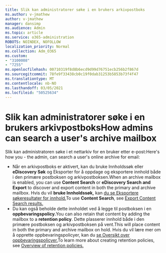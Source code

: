 ```yaml
---
title: Slik kan administratorer søke i en brukers arkivpostboks
ms.author: v-jmathew
author: v-jmathew
manager: dansimp
ms.audience: Admin
ms.topic: article
ms.service: o365-administration
ROBOTS: NOINDEX, NOFOLLOW
localization_priority: Normal
ms.collection: Adm_O365
ms.custom:
- "3100008"
- "7255"
ms.openlocfilehash: 00710319f8d8b6ecd9d99d76751ecb256b2f867d
ms.sourcegitcommit: 78fe9f33438cb0c19f0dab31253b5853b73f4f47
ms.translationtype: MT
ms.contentlocale: nb-NO
ms.lasthandoff: 03/05/2021
ms.locfileid: "50525634"
---
```

# <a name="how-admins-can-search-a-users-archive-mailbox"></a><span data-ttu-id="e3552-102">Slik kan administratorer søke i en brukers arkivpostboks</span><span class="sxs-lookup"><span data-stu-id="e3552-102">How admins can search a user's archive mailbox</span></span>

<span data-ttu-id="e3552-103">Slik kan administratoren søke i et nettarkiv for en bruker etter e-post:</span><span class="sxs-lookup"><span data-stu-id="e3552-103">Here's how you - the admin, can search a user's online archive for email:</span></span>

* <span data-ttu-id="e3552-104">Når en arkivpostboks er  aktivert, kan du bruke Innholdssøk eller **eDiscovery Søk** og Eksporter for å oppdage og eksportere innhold både i den primære postboksen og arkivpostboksen.</span><span class="sxs-lookup"><span data-stu-id="e3552-104">When an archive mailbox is enabled, you can use **Content Search** or **eDiscovery Search and Export** to discover and export content in both the primary and archive mailbox.</span></span> <span data-ttu-id="e3552-105">Hvis du vil **bruke Innholdssøk,** kan [du se Eksportere søkeresultater for innhold.](https://docs.microsoft.com/office365/securitycompliance/export-search-results)</span><span class="sxs-lookup"><span data-stu-id="e3552-105">To use **Content Search**, see [Export Content Search results.](https://docs.microsoft.com/office365/securitycompliance/export-search-results)</span></span>
* <span data-ttu-id="e3552-106">Du kan også beholde dette innholdet ved å legge til postboksen i en **oppbevaringspolicy.**</span><span class="sxs-lookup"><span data-stu-id="e3552-106">You can also retain that content by adding the mailbox to a **retention policy**.</span></span> <span data-ttu-id="e3552-107">Dette plasserer innhold både i den primære postboksen og arkivpostboksen på vent.</span><span class="sxs-lookup"><span data-stu-id="e3552-107">This will place content in both the primary and archive mailbox on hold.</span></span> <span data-ttu-id="e3552-108">Hvis du vil lære mer om å opprette oppbevaringspolicyer, kan du [se Oversikt over oppbevaringspolicyer.](https://docs.microsoft.com/office365/securitycompliance/retention-policies)</span><span class="sxs-lookup"><span data-stu-id="e3552-108">To learn more about creating retention policies, see [Overview of retention policies.](https://docs.microsoft.com/office365/securitycompliance/retention-policies)</span></span>
